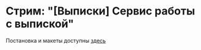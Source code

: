 # Стрим: "[Выписки] Сервис работы с выпиской"

Постановка и макеты доступны [здесь](https://confluence.gboteam.ru/pages/viewpage.action?pageId=34448275)
